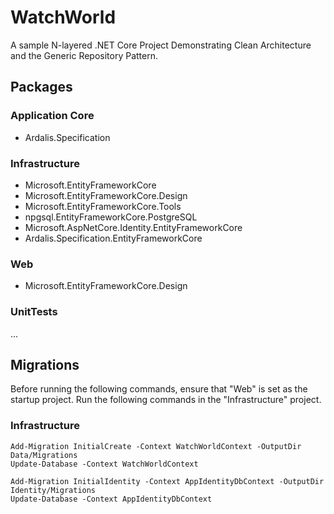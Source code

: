 # WatchWorld

A sample N-layered .NET Core Project Demonstrating Clean Architecture and the Generic Repository Pattern.

## Packages

### Application Core
- Ardalis.Specification

### Infrastructure
- Microsoft.EntityFrameworkCore
- Microsoft.EntityFrameworkCore.Design
- Microsoft.EntityFrameworkCore.Tools
- npgsql.EntityFrameworkCore.PostgreSQL
- Microsoft.AspNetCore.Identity.EntityFrameworkCore
- Ardalis.Specification.EntityFrameworkCore

### Web
- Microsoft.EntityFrameworkCore.Design

### UnitTests
...

## Migrations

Before running the following commands, ensure that "Web" is set as the startup project. Run the following commands in the "Infrastructure" project.

### Infrastructure
```
Add-Migration InitialCreate -Context WatchWorldContext -OutputDir Data/Migrations
Update-Database -Context WatchWorldContext

Add-Migration InitialIdentity -Context AppIdentityDbContext -OutputDir Identity/Migrations
Update-Database -Context AppIdentityDbContext
```
